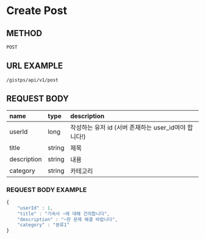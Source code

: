 # Create Post

## METHOD

```text
POST
```

## URL EXAMPLE

```text
/gistps/api/v1/post
```



## REQUEST BODY

| name | type | description |
| :--- | :--- | :--- |
| userId | long | 작성하는 유저 id \(서버 존재하는 user\_id여야 합니다!\) |
| title | string | 제목 |
| description | string | 내용 |
| category | string | 카테고리 |

### REQUEST BODY EXAMPLE

```javascript
{
    "userId" : 1,
    "title" : "기숙사 ~에 대해 건의합니다",
    "description" : "~한 문제 해결 바랍니다",
    "category" : "분류1"
}
```




